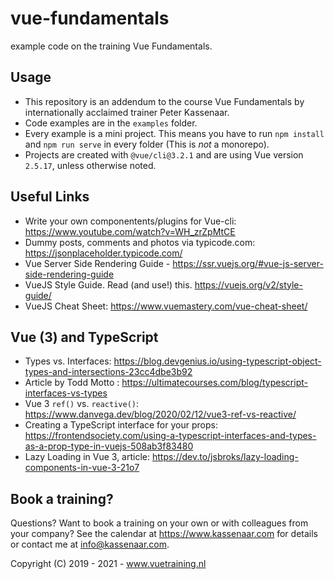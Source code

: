 # vue-fundamentals
example code on the training Vue Fundamentals.

## Usage
- This repository is an addendum to the course Vue Fundamentals by internationally acclaimed trainer Peter Kassenaar.
- Code examples are in the `examples` folder.
- Every example is a mini project. This means you have to run `npm install` and `npm run serve` in every folder (This is *not* a monorepo).
- Projects are created with `@vue/cli@3.2.1` and are using Vue version `2.5.17`, unless otherwise noted.  

## Useful Links
- Write your own componentents/plugins for Vue-cli: https://www.youtube.com/watch?v=WH_zrZpMtCE
- Dummy posts, comments and photos via typicode.com: https://jsonplaceholder.typicode.com/
- Vue Server Side Rendering Guide - https://ssr.vuejs.org/#vue-js-server-side-rendering-guide
- VueJS Style Guide. Read (and use!) this. https://vuejs.org/v2/style-guide/
- VueJS Cheat Sheet: https://www.vuemastery.com/vue-cheat-sheet/

## Vue (3) and TypeScript
- Types vs. Interfaces: https://blog.devgenius.io/using-typescript-object-types-and-intersections-23cc4dbe3b92
- Article by Todd Motto : https://ultimatecourses.com/blog/typescript-interfaces-vs-types
- Vue 3 `ref()` vs. `reactive()`: https://www.danvega.dev/blog/2020/02/12/vue3-ref-vs-reactive/
- Creating a TypeScript interface for your props: https://frontendsociety.com/using-a-typescript-interfaces-and-types-as-a-prop-type-in-vuejs-508ab3f83480 
- Lazy Loading in Vue 3, article: https://dev.to/jsbroks/lazy-loading-components-in-vue-3-21o7

## Book a training?
Questions? Want to book a training on your own or with colleagues from your company? See the calendar at https://www.kassenaar.com for details or contact me at info@kassenaar.com.

Copyright (C) 2019 - 2021 - www.vuetraining.nl  
